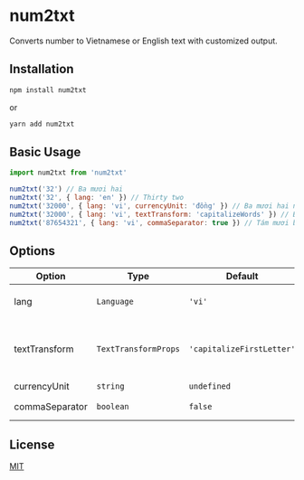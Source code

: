 # num2txt

Converts number to Vietnamese or English text with customized output.

## Installation

```bash
npm install num2txt
```

or

```bash
yarn add num2txt
```

## Basic Usage

```javascript
import num2txt from 'num2txt'

num2txt('32') // Ba mươi hai
num2txt('32', { lang: 'en' }) // Thirty two
num2txt('32000', { lang: 'vi', currencyUnit: 'đồng' }) // Ba mươi hai nghìn đồng
num2txt('32000', { lang: 'vi', textTransform: 'capitalizeWords' }) // Ba Mươi Hai Nghìn
num2txt('87654321', { lang: 'vi', commaSeparator: true }) // Tám mươi bảy triệu, sáu trăm năm mươi tư nghìn, ba trăm hai mươi mốt

```

## Options

| Option                    | Type                 | Default        | Description                                                                        |
| ----------------------- | -------------------- | -------------- | ---------------------------------------------------------------------------------- |
| lang                    | `Language`             | `'vi'`        | Output text language, default to Vietnamese; `Language = 'vi' \| 'en'`
| textTransform           | `TextTransformProps`             | `'capitalizeFirstLetter'`       |  Text transform style `TextTransformProps = 'capitalizeWords' \| 'capitalizeFirstLetter' \| 'uppercase' \| 'lowercase'`                          |
| currencyUnit                    | `string`            | `undefined`        | Unit of currency                                            |
| commaSeparator                 | `boolean`             | `false`          | Comma separator in output text                                                             |

## License

[MIT](https://choosealicense.com/licenses/mit/)
